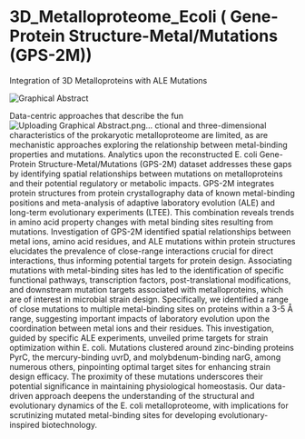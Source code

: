 # 3D_Metalloproteome_Ecoli ( Gene-Protein Structure-Metal/Mutations (GPS-2M))
Integration of 3D Metalloproteins with ALE Mutations

![Graphical Abstract](https://github.com/user-attachments/assets/2d930575-c409-4ad7-8783-88781992b7e5)


Data-centric approaches that describe the fun![Uploading Graphical Abstract.png…]()
ctional and three-dimensional characteristics of the prokaryotic metalloproteome are limited, as are mechanistic approaches exploring the relationship between metal-binding properties and mutations. Analytics upon the reconstructed E. coli Gene-Protein Structure-Metal/Mutations (GPS-2M) dataset addresses these gaps by identifying spatial relationships between mutations on metalloproteins and their potential regulatory or metabolic impacts. GPS-2M integrates protein structures from protein crystallography data of known metal-binding positions and meta-analysis of adaptive laboratory evolution (ALE) and long-term evolutionary experiments (LTEE). This combination reveals trends in amino acid property changes with metal binding sites resulting from mutations. Investigation of GPS-2M identified spatial relationships between metal ions, amino acid residues, and ALE mutations within protein structures elucidates the prevalence of close-range interactions crucial for direct interactions, thus informing potential targets for protein design. Associating mutations with metal-binding sites has led to the identification of specific functional pathways, transcription factors, post-translational modifications, and downstream mutation targets associated with metalloproteins, which are of interest in microbial strain design. Specifically, we identified a range of close mutations to multiple metal-binding sites on proteins within a 3-5 Å range, suggesting important impacts of laboratory evolution upon the coordination between metal ions and their residues. This investigation, guided by specific ALE experiments, unveiled prime targets for strain optimization within E. coli. Mutations clustered around zinc-binding proteins PyrC, the mercury-binding uvrD, and molybdenum-binding narG, among numerous others, pinpointing optimal target sites for enhancing strain design efficacy. The proximity of these mutations underscores their potential significance in maintaining physiological homeostasis. Our data-driven approach deepens the understanding of the structural and evolutionary dynamics of the E. coli metalloproteome, with implications for scrutinizing mutated metal-binding sites for developing evolutionary-inspired biotechnology.
